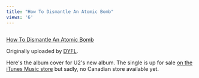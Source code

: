 ```yaml
---
title: "How To Dismantle An Atomic Bomb"
views: '6'
---
```

<p><a href="http://www.flickr.com/photos/dyfl/612703/" title="photo sharing"><img src="http://www.flickr.com/photos/612703_bc64ce5205_m.jpg" alt="" /></a></p>
<p><a href="http://www.flickr.com/photos/dyfl/612703/">How To Dismantle An Atomic Bomb</a></p>
<p>Originally uploaded by <a href="http://www.flickr.com/people/dyfl/">DYFL</a>.</p>
<p>Here's the album cover for U2's new album.  The single is up for sale <a href="http://phobos.apple.com/WebObjects/MZStore.woa/wa/viewAlbum?selectedItemId=23588537&amp;playListId=23588535&amp;originStoreFront=143441">on the iTunes Music store</a> but sadly, no Canadian store available yet.</p>

